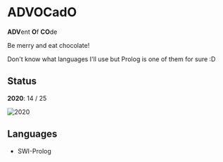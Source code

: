 # ADVOCadO

**ADV**ent **O**f **CO**de

Be merry and eat chocolate!

Don't know what languages I'll use but Prolog is one of them for sure :D

## Status

**2020**: 14 / 25

![2020](https://progress-bar.dev/56/)

## Languages

- SWI-Prolog
